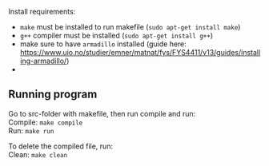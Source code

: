 Install requirements:
- `make` must be installed to run makefile (`sudo apt-get install make`)
- `g++` compiler must be installed (`sudo apt-get install g++`)
- make sure to have `armadillo` installed 
  (guide here: https://www.uio.no/studier/emner/matnat/fys/FYS4411/v13/guides/installing-armadillo/)
- 

## Running program
Go to src-folder with makefile, then run compile and run: \
Compile: `make compile`\
Run: `make run`

To delete the compiled file, run: \
Clean: `make clean`

